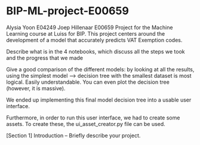 # BIP-ML-project-E00659
Alysia Yoon E04249
Joep Hillenaar E00659
Project for the Machine Learning course at Luiss for BIP. This project centers around the development of a model that accurately predicts VAT Exemption codes.

Describe what is in the 4 notebooks, which discuss all the steps we took and the progress that we made

Give a good comparison of the different models: by looking at all the results, using the simplest model --> decision tree with the smallest dataset is most logical. Easily understandable. You can even plot the decision tree (however, it is massive).

We ended up implementing this final model decision tree into a usable user interface. 

Furthermore, in order to run this user interface, we had to create some assets. To create these, the ui_asset_creator.py file can be used.

[Section 1] Introduction – Briefly describe your project.
